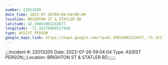 ```yaml
---
number: 22013205
date_time: 2022-07-26T09:04:04+00:00
location: BRIGHTON ST & STATLER RD
latitude: 42.39853002242677
longitude: -71.16176988517948
type: ASSIST PERSON
google_maps_link: https://maps.google.com/?q=42.39853002242677,-71.16176988517948
---
```


;;;Incident #: 22013205  Date: 2022-07-26 09:04:04   Type: ASSIST PERSON;;;Location: BRIGHTON ST & STATLER RD;;;;;;

